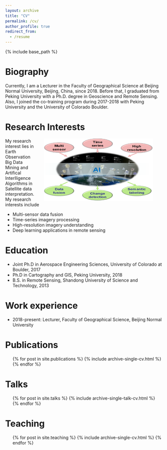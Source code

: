 ```yaml
---
layout: archive
title: "CV"
permalink: /cv/
author_profile: true
redirect_from:
  - /resume
---
```


{% include base_path %}


Biography
======
Currently, I am a Lecturer in the Faculty of Geographical Science at Beijing Normal University, Beijing, China, since 2018. Before that, I graduated from Peking University with a Ph.D. degree in Geoscience and Remote Sensing. Also, I joined the co-training program during 2017-2018 with Peking University and the University of Colorado Boulder. 

Research Interests
======
<img src='/images/research_interest.png' align="right" width="350" height="200" style="vertical-align:middle;margin:0px 30px"> My research interest lies in Earth Observation Big Data Mining and Artifical Interlligence Algorithms in Satellite data interpretation. My research interests include
* Multi-sensor data fusion 
* Time-series imagery processing 
* High-resolution imagery understanding
* Deep learning applications in remote sensing

Education
======
* Joint Ph.D in Aerospace Engineering Sciences, University of Colorado at Boulder, 2017
* Ph.D in Cartography and GIS, Peking University, 2018
* B.S. in Remote Sensing, Shandong University of Science and Technology, 2013


Work experience
======
* 2018-present: Lecturer, Faculty of Geographical Science, Beijing Normal University

Publications
======
  <ul>{% for post in site.publications %}
    {% include archive-single-cv.html %}
  {% endfor %}</ul>
  
Talks
======
  <ul>{% for post in site.talks %}
    {% include archive-single-talk-cv.html %}
  {% endfor %}</ul>
  
Teaching
======
  <ul>{% for post in site.teaching %}
    {% include archive-single-cv.html %}
  {% endfor %}</ul>
  
